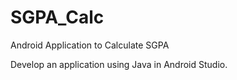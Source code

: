 # SGPA_Calc
Android Application to Calculate SGPA

Develop an application using Java in Android Studio.
